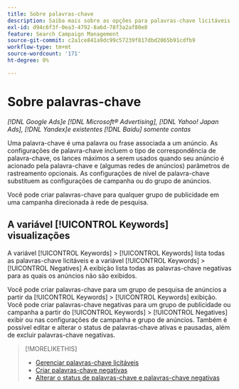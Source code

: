```yaml
---
title: Sobre palavras-chave
description: Saiba mais sobre as opções para palavras-chave licitáveis e negativas.
exl-id: d94c6f3f-0ea3-4792-8a6d-78f3a2af80e8
feature: Search Campaign Management
source-git-commit: c2a1ce841a9dc99c57239f817dbd2065b91cdfb9
workflow-type: tm+mt
source-wordcount: '171'
ht-degree: 0%

---
```


# Sobre palavras-chave

*[!DNL Google Ads]e [!DNL Microsoft® Advertising], [!DNL Yahoo! Japan Ads], [!DNL Yandex]e existentes [!DNL Baidu] somente contas*

Uma palavra-chave é uma palavra ou frase associada a um anúncio. As configurações de palavra-chave incluem o tipo de correspondência de palavra-chave, os lances máximos a serem usados quando seu anúncio é acionado pela palavra-chave e (algumas redes de anúncios) parâmetros de rastreamento opcionais. As configurações de nível de palavra-chave substituem as configurações de campanha ou do grupo de anúncios.

Você pode criar palavras-chave para qualquer grupo de publicidade em uma campanha direcionada à rede de pesquisa.

## A variável [!UICONTROL Keywords] visualizações

A variável [!UICONTROL Keywords] > [!UICONTROL Keywords] lista todas as palavras-chave licitáveis e a variável [!UICONTROL Keywords] > [!UICONTROL Negatives] A exibição lista todas as palavras-chave negativas para as quais os anúncios não são exibidos.

Você pode criar palavras-chave para um grupo de pesquisa de anúncios a partir da [!UICONTROL Keywords] > [!UICONTROL Keywords] exibição. Você pode criar palavras-chave negativas para um grupo de publicidade ou campanha a partir do [!UICONTROL Keywords] > [!UICONTROL Negatives] exibir ou nas configurações de campanha e grupo de anúncios. Também é possível editar e alterar o status de palavras-chave ativas e pausadas, além de excluir palavras-chave negativas.

>[!MORELIKETHIS]
>
>* [Gerenciar palavras-chave licitáveis](/help/search-social-commerce/campaign-management/campaigns/keyword-manage.md)
>* [Criar palavras-chave negativas](/help/search-social-commerce/campaign-management/campaigns/keyword-negative-create.md)
>* [Alterar o status de palavras-chave e palavras-chave negativas](keyword-status-edit.md)
